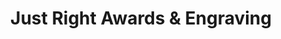 ---
title: "Just Right Awards & Engraving"
url: /portland/just-right-awards-und-engraving/
shop: Allgemein
---
